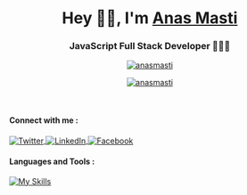 <h1 align="center">Hey 👋🏻, I'm <a href="https://anasmasti.com/"> Anas Masti</a></h1>
<h3 align="center">JavaScript Full Stack Developer 👨🏻‍💻</h3>

<p align="center"> 
  <a href="https://twitter.com/anasmasti" target="blank"><img src="https://img.shields.io/twitter/follow/anasmasti?logo=twitter&style=for-the-badge" alt="anasmasti" /></a> 
</p>

<p align="center"> 
  <a href="https://github.com/ryo-ma/github-profile-trophy"><img src="https://github-profile-trophy.vercel.app/?username=anasmasti&theme=tokyonight" alt="anasmasti" /></a> 
</p>

<br/>

<h4 align="left">Connect with me :</h4>
<div align="left">
  <a href="https://twitter.com/anasmasti" target="_blank" rel="noreferrer">
    <img align="center" src="https://img.shields.io/badge/Twitter-%231DA1F2.svg?style=for-the-badge&logo=Twitter&logoColor=white" alt="Twitter" />
  </a>
  <a href="https://linkedin.com/in/anas-masti-616040189" target="_blank" rel="noreferrer">
    <img align="center" src="https://img.shields.io/badge/linkedin-%230077B5.svg?style=for-the-badge&logo=linkedin&logoColor=white" alt="LinkedIn" />
  </a>
  <a href="https://fb.com/anas.masti.96" target="_blank" rel="noreferrer">
    <img align="center" src="https://img.shields.io/badge/Facebook-%231877F2.svg?style=for-the-badge&logo=Facebook&logoColor=white" alt="Facebook"  />
  </a>
</div>

<h4 align="left">Languages and Tools :</h4>

[![My Skills](https://skillicons.dev/icons?i=js,ts,angular,react,next,vuejs,nuxt,redux,reactivex,nodejs,express,tailwind,bootstrap,git,jest,html,css,mongodb,mysql,vscode,xd,ps,aws)](https://skillicons.dev)
